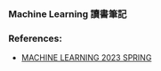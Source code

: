 ### Machine Learning 讀書筆記

### References:
- [MACHINE LEARNING 2023 SPRING](https://speech.ee.ntu.edu.tw/~hylee/ml/2023-spring.php)